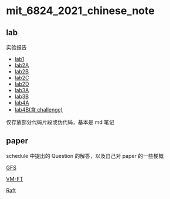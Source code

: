 # mit_6824_2021_chinese_note

## lab

实验报告

- [lab1](https://github.com/SwordHarry/mit_6.824_2021_lab_chinese_note/blob/main/lab/lab1_mapreduce.md)
- [lab2A](https://github.com/SwordHarry/mit_6.824_2021_lab_chinese_note/blob/main/lab/lab2A_leader_election.md)
- [lab2B](https://github.com/SwordHarry/mit_6.824_2021_lab_chinese_note/blob/main/lab/lab2B_log_replication.md)
- [lab2C](https://github.com/SwordHarry/mit_6.824_2021_lab_chinese_note/blob/main/lab/lab2C_persistence.md)
- [lab2D](https://github.com/SwordHarry/mit_6.824_2021_lab_chinese_note/blob/main/lab/lab2D_log_compaction.md)
- [lab3A](https://github.com/SwordHarry/mit_6.824_2021_lab_chinese_note/blob/main/lab/lab3A_kvraft.md)
- [lab3B](https://github.com/SwordHarry/mit_6.824_2021_lab_chinese_note/blob/main/lab/lab3B_kvraft_with_snapshots.md)
- [lab4A](https://github.com/SwordHarry/mit_6.824_2021_lab_chinese_note/blob/main/lab/lab4A_The_Shard_controller.md)
- [lab4B(含 challenge)](https://github.com/SwordHarry/mit_6.824_2021_lab_chinese_note/blob/main/lab/lab4B_Sharded_KeyValue_Server.md)

仅存放部分代码片段或伪代码，基本是 md 笔记

## paper

schedule 中提出的 Question 的解答，以及自己对 paper 的一些梗概

[GFS](https://github.com/SwordHarry/mit_6.824_2021_lab_chinese_note/blob/main/question/GFS.md)

[VM-FT](https://github.com/SwordHarry/mit_6.824_2021_lab_chinese_note/blob/main/question/VM-FT.md)

[Raft](https://github.com/SwordHarry/mit_6.824_2021_lab_chinese_note/blob/main/question/Raft.md)

